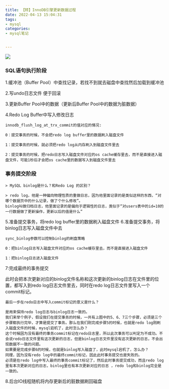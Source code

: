 ```yaml
---
title: 【转】InnoDB引擎更新数据过程
date: 2022-04-13 15:04:31
tags: 
- mysql
categories:
- mysql笔记


---
```


![](https://gh.sxz799.online/https://raw.githubusercontent.com/sxz799/tuchuang-blog/main/img/202204/202204131448504.png)
<!--more-->
### SQL语句执行阶段
1.缓冲池（Buffer Pool）中查找记录，若找不到就去磁盘中查找然后加载到缓冲池

2.写undo日志文件 便于回滚

3.更新Buffer Pool中的数据（更新后Buffer Pool中的数据为脏数据）

4.Redo Log Buffer中写入修改日志
```
innodb_flush_log_at_trx_commit的值对应的情况:

0：提交事务的时候，不会把redo log buffer里的数据刷入磁盘文件

1：提交事务的时候，就必须把redo log从内存刷入到磁盘文件里去

2：提交事务的时候，把redo日志写入磁盘文件对应的os cache缓存里去，而不是直接进入磁盘文件，可能1秒后才会把os cache里的数据写入到磁盘文件里去
```
### 事务提交阶段
```
> MySQL binlog是什么？和Redo Log 的区别？

> redo log，他是一种偏向物理性质的重做日志，因为他里面记录的是类似这样的东西，“对哪个数据页中的什么记录，做了个什么修改”。
binlog叫做归档日志，他里面记录的是偏向于逻辑性的日志，类似于“对users表中的id=10的一行数据做了更新操作，更新以后的值是什么”
```
5.准备提交事务，将redo log buffer里的数据刷入磁盘文件
6.准备提交事务，将binlog日志写入磁盘文件中去
```
sync_binlog参数可以控制binlog的刷盘策略

0：把binlog日志写入磁盘文件对应的os cache缓存里去，而不是直接进入磁盘文件

1：把binlog日志进入磁盘文件
```
7:完成最终的事务提交

此时会把本次更新对应的binlog文件名称和这次更新的binlog日志在文件里的位置，都写入到redo log日志文件里去，同时在redo log日志文件里写入一个commit标记。
```
最后一步在redo日志中写入commit标记的意义是什么？

是用来保持redo log日志与binlog日志一致的。
我们来举个例子，假设我们在提交事务的时候，一共有上图中的5、6、7三个步骤，必须是三个步骤都执行完毕，才算是提交了事务。那么在我们刚完成步骤5的时候，也就是redo log刚刷入磁盘文件的时候，mysql宕机了，此时怎么办？
这个时候因为没有最终的事务commit标记在redo日志里，所以此次事务可以判定为不成功。不会说redo日志文件里有这次更新的日志，但是binlog日志文件里没有这次更新的日志，不会出现数据不一致的问题。
如果要是完成步骤6的时候，也就是binlog写入磁盘了，此时mysql宕机了，怎么办？
同理，因为没有redo log中的最终commit标记，因此此时事务提交也是失败的。
必须是在redo log中写入最终的事务commit标记了，然后此时事务提交成功，而且redo log里有本次更新对应的日志，binlog里也有本次更新对应的日志 ，redo log和binlog完全是一致的。
```
8.后台IO线程随机将内存更新后的脏数据刷回磁盘